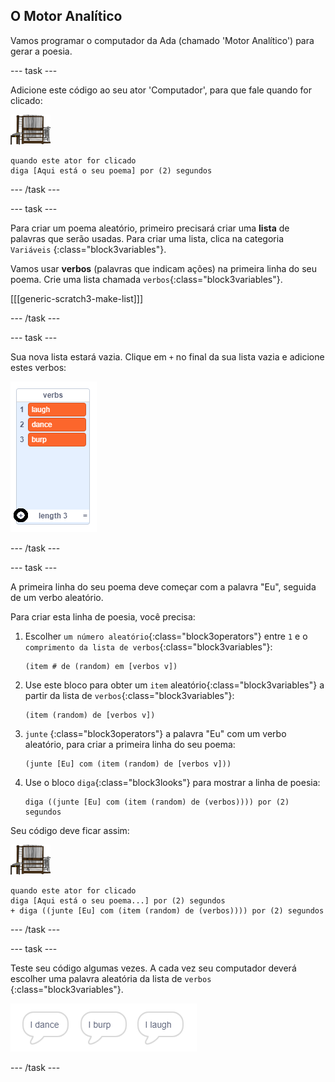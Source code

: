 ## O Motor Analítico

Vamos programar o computador da Ada (chamado 'Motor Analítico') para gerar a poesia.

\--- task \---

Adicione este código ao seu ator 'Computador', para que fale quando for clicado:

![ator Computador](images/computer-sprite.png)

```blocks3
quando este ator for clicado
diga [Aqui está o seu poema] por (2) segundos
```

\--- /task \---

\--- task \---

Para criar um poema aleatório, primeiro precisará criar uma **lista** de palavras que serão usadas. Para criar uma lista, clica na categoria `Variáveis` {:class="block3variables"}.

Vamos usar **verbos** (palavras que indicam ações) na primeira linha do seu poema. Crie uma lista chamada `verbos`{:class="block3variables"}.

[[[generic-scratch3-make-list]]]

\--- /task \---

\--- task \---

Sua nova lista estará vazia. Clique em `+` no final da sua lista vazia e adicione estes verbos:

![lista com o + destacado](images/poetry-verbs-annotated.png)

\--- /task \---

\--- task \---

A primeira linha do seu poema deve começar com a palavra "Eu", seguida de um verbo aleatório.

Para criar esta linha de poesia, você precisa:

1. Escolher `um número aleatório`{:class="block3operators"} entre `1` e o `comprimento da lista de verbos`{:class="block3variables"}:
    
    ```blocks3
    (item # de (random) em [verbos v])
    ```

2. Use este bloco para obter um `item` aleatório{:class="block3variables"} a partir da lista de `verbos`{:class="block3variables"}:
    
    ```blocks3
    (item (random) de [verbos v])
    ```

3. `junte` {:class="block3operators"} a palavra "Eu" com um verbo aleatório, para criar a primeira linha do seu poema:
    
    ```blocks3
    (junte [Eu] com (item (random) de [verbos v]))
    ```

4. Use o bloco `diga`{:class="block3looks"} para mostrar a linha de poesia:
    
    ```blocks3
    diga ((junte [Eu] com (item (random) de (verbos)))) por (2) segundos
    ```

Seu código deve ficar assim:

![ator Computador](images/computer-sprite.png)

```blocks3
quando este ator for clicado
diga [Aqui está o seu poema...] por (2) segundos
+ diga ((junte [Eu] com (item (random) de (verbos)))) por (2) segundos
```

\--- /task \---

\--- task \---

Teste seu código algumas vezes. A cada vez seu computador deverá escolher uma palavra aleatória da lista de `verbos` {:class="block3variables"}.

![3 balões de fala dizendo coisas diferentes](images/poetry-random-test.png)

\--- /task \---